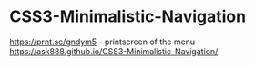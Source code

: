 # CSS3-Minimalistic-Navigation

https://prnt.sc/gndym5 - printscreen of the menu
https://ask888.github.io/CSS3-Minimalistic-Navigation/ 
